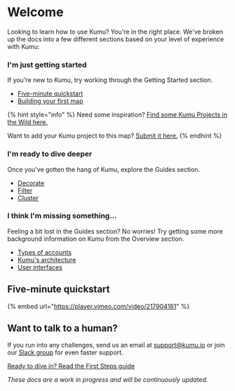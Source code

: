 # Welcome

Looking to learn how to use Kumu? You're in the right place. We've broken up the docs into a few different sections based on your level of experience with Kumu:

### I'm just getting started

If you're new to Kumu, try working through the Getting Started section.

* [Five-minute quickstart](./#five-minute-quickstart)
* [Building your first map](getting-started/first-steps.md)

{% hint style="info" %}
Need some inspiration? [Find some Kumu Projects in the Wild here.](https://kumu.io/kumu/kumu-projects-in-the-wild#kumus-projects-in-the-wild)&#x20;

Want to add your Kumu project to this map? [Submit it here.](https://form.typeform.com/to/aUUuSLnj)&#x20;
{% endhint %}

### I'm ready to dive deeper

Once you've gotten the hang of Kumu, explore the Guides section.

* [Decorate](guides/decorate.md)
* [Filter](guides/filter.md)
* [Cluster](guides/clustering.md)

### I think I'm missing something...

Feeling a bit lost in the Guides section? No worries! Try getting some more background information on Kumu from the Overview section.

* [Types of accounts](overview/accounts-and-workspaces.md)
* [Kumu's architecture](overview/kumus-architecture.md)
* [User interfaces](overview/user-interfaces.md)

## Five-minute quickstart

{% embed url="https://player.vimeo.com/video/217904181" %}

## Want to talk to a human?

If you run into any challenges, send us an email at [support@kumu.io](mailto:support@kumu.io) or join our [Slack group](http://chat.kumu.io) for even faster support.

[Ready to dive in? Read the First Steps guide](getting-started/first-steps.md)

_These docs are a work in progress and will be continuously updated._&#x20;
